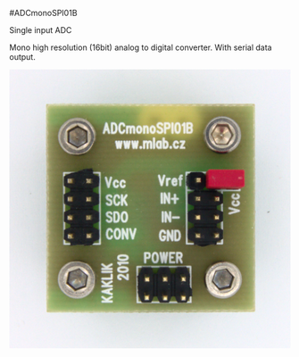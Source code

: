 <!--- PrjInfo ---> <!--- Please remove this line after manually editing --->
<!--- 00a56be08b96043df9e37d6aff7b6990 --->
<!--- Created:20170112-18:22: ---> 
<!--- Author:Mlab: ---> 
<!--- AuthorEmail:mlab@mlab.cz: ---> 
<!--- Tags:imported: ---> 
<!--- Ust:http://www.ust.cz/shop/product_info.php?cPath=22_37&products_id=85: ---> 
<!--- Name:ADCmonoSPI01B: --->
#ADCmonoSPI01B 
<!--- LongName --->
Single input ADC
<!--- ELongName ---> 

<!--- Lead --->
Mono high resolution (16bit) analog to digital converter. With serial data output.
<!--- ELead ---> 

![LeadImg](DOC/SRC/img/ADCmonoSPI01B_Top_Big.JPG) 


​
​
<!--- Description --->
<!--- EDescription --->
<!--- Content --->
<!--- EContent --->
            